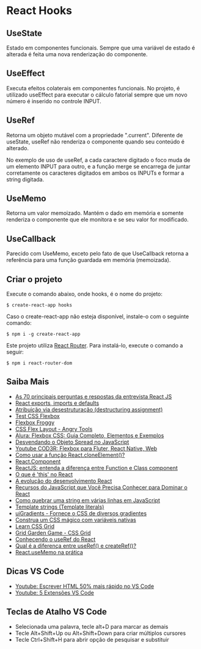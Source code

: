 # React Hooks

## UseState
Estado em componentes funcionais. Sempre que uma variável de estado é alterada
é feita uma nova renderização do componente.

## UseEffect
Executa efeitos colaterais em componentes funcionais. No projeto, é utilizado
useEffect para executar o cálculo fatorial sempre que um novo número é inserido
no controle INPUT.

## UseRef
Retorna um objeto mutável com a propriedade ".current". Diferente de useState,
useRef não renderiza o componente quando seu conteúdo é alterado.

No exemplo de uso de useRef, a cada caractere digitado o foco muda de um elemento INPUT para outro, e a função merge se encarrega de juntar corretamente os caracteres digitados em ambos os INPUTs e formar a string digitada.

## UseMemo
Retorna um valor memoizado. Mantém o dado em memória e somente renderiza o componente que ele monitora e se seu valor for modificado.

## UseCallback
Parecido com UseMemo, exceto pelo fato de que UseCallback retorna a referência para uma função guardada em memória (memoizada).

## Criar o projeto

Execute o comando abaixo, onde hooks, é o nome do projeto:

```shell
$ create-react-app hooks
```

Caso o create-react-app não esteja disponível, instale-o com o seguinte comando:

```shell
$ npm i -g create-react-app
```

Este projeto utiliza [React Router](https://reactrouter.com/). Para instalá-lo,
execute o comando a seguir:

```shell
$ npm i react-router-dom
```


## Saiba Mais

- [As 70 principais perguntas e respostas da entrevista React JS](https://career.guru99.com/pt/reactjs-interview-questions/)
- [React exports, imports e defaults](https://maujor.com/tutorial/react-export-import-defaults.php)
- [Atribuição via desestruturação (destructuring assignment)](https://developer.mozilla.org/pt-BR/docs/Web/JavaScript/Reference/Operators/Destructuring_assignment)
- [Test CSS Flexbox](https://flexbox.help)
- [Flexbox Froggy](https://flexboxfroggy.com/)
- [CSS Flex Layout - Angry Tools](https://angrytools.com/css-flex/)
- [Alura: Flexbox CSS: Guia Completo, Elementos e Exemplos](https://www.alura.com.br/artigos/css-guia-do-flexbox)
- [Desvendando o Objeto Spread no JavaScript](https://codertechdotblog.wordpress.com/2023/07/19/desvendando-o-objeto-spread-no-javascript-desmistificando-seus-recursos-e-exemplos-de-uso/)
- [Youtube COD3R: Flexbox para Fluter, React Native, Web](https://youtu.be/s-CARPA01NU)
- [Como usar a função React.cloneElement()?](https://acervolima.com/como-usar-a-funcao-react-cloneelement/)
- [React.Component](https://pt-br.legacy.reactjs.org/docs/react-component.html)
- [ReactJS: entenda a diferença entre Function e Class component](https://blog.ateliware.com/reactjs-function-class-component/)
- [O que é 'this' no React](https://medium.com/byte-sized-react/what-is-this-in-react-25c62c31480)
- [A evolução do desenvolvimento React](https://www.alura.com.br/artigos/evolucao-desenvolvimento-react)
- [Recursos do JavaScript que Você Precisa Conhecer para Dominar o React](https://kinsta.com/pt/blog/javascript-react/)
- [Como quebrar uma string em várias linhas em JavaScript](https://horadecodar.com.br/como-quebrar-uma-string-em-varias-linhas-em-javascript/)
- [Template strings (Template literals)](https://developer.mozilla.org/pt-BR/docs/Web/JavaScript/Reference/Template_literals)
- [uiGradients - Fornece o CSS de diversos gradientes](https://uigradients.com/)
- [Construa um CSS mágico com variáveis nativas](https://www.alura.com.br/artigos/construa-css-magico-variaveis-nativas)
- [Learn CSS Grid](https://learncssgrid.com/#grid-container)
- [Grid Garden Game - CSS Grid](https://cssgridgarden.com/)
- [Conhecendo o useRef do React](https://medium.com/@guigaoliveira_/conhecendo-o-useref-do-react-9d67e66)
- [Qual é a diferença entre useRef() e createRef()?](https://stackoverflow.com/questions/54620698/whats-the-difference-between-useref-and-createref)
- [React.useMemo na prática](https://medium.com/reactbrasil/react-usememo-na-pr%C3%A1tica-692110771c01)

## Dicas VS Code
- [Youtube: Escrever HTML 50% mais rápido no VS Code](https://youtu.be/8jLfTDn3_TM)
- [Youtube: 5 Extensões VS Code](https://youtu.be/HIxRDyFfnuc)

## Teclas de Atalho VS Code

- Selecionada uma palavra, tecle alt+D para marcar as demais
- Tecle Alt+Shift+Up ou Alt+Shift+Down para criar múltiplos cursores
- Tecle Ctrl+Shift+H para abrir opção de pesquisar e substituir